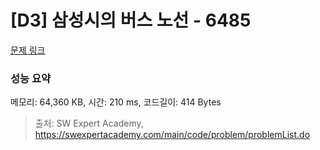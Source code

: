 # [D3] 삼성시의 버스 노선 - 6485 

[문제 링크](https://swexpertacademy.com/main/code/problem/problemDetail.do?contestProbId=AWczm7QaACgDFAWn) 

### 성능 요약

메모리: 64,360 KB, 시간: 210 ms, 코드길이: 414 Bytes



> 출처: SW Expert Academy, https://swexpertacademy.com/main/code/problem/problemList.do